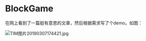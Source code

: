 # BlockGame
在网上看到了一篇挺有意思的文章，然后根据需求写了个demo。如图：

![TIM图片20190307174421.jpg](https://i.loli.net/2019/03/07/5c80e877b3082.jpg)
